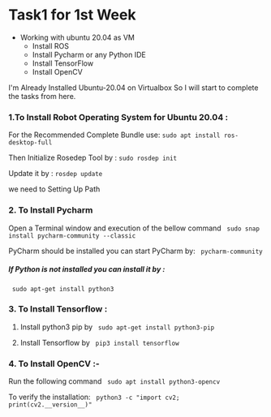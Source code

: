 # Task1 for 1st Week
* Working with ubuntu 20.04 as VM
  - Install ROS
  - Install Pycharm or any Python IDE
  - Install TensorFlow
  - Install OpenCV
  

I'm Already Installed Ubuntu-20.04 on Virtualbox
So I will start to complete the tasks from here.

### 1.To Install Robot Operating System for Ubuntu 20.04 :
For the Recommended Complete Bundle use:
``` sudo apt install ros-desktop-full ``` 


Then Initialize Rosedep Tool by :
``` sudo rosdep init ```


Update it by : 
 ``` rosdep update ```
 

we need to Setting Up Path 




### 2. To Install Pycharm 
Open a Terminal window and execution of the bellow command
```  sudo snap install pycharm-community --classic ``` 


PyCharm should be installed you can start PyCharm by:
```  pycharm-community ``` 



##### If Python is not installed you can install it by :
 ```  sudo apt-get install python3 ``` 


### 3. To Install Tensorflow :

  1. Install python3 pip by 
``` sudo apt-get install python3-pip``` 


  2. Install Tensorflow by 
```  pip3 install tensorflow ``` 



### 4. To Install OpenCV :-

Run the following command ```  sudo apt install python3-opencv ``` 


To verify the installation:
```  python3 -c "import cv2; print(cv2.__version__)" ```  

